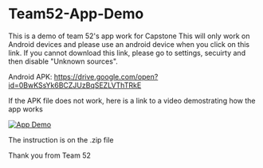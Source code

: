 # Team52-App-Demo
This is a demo of team 52's app work for Capstone
This will only work on Android devices and please use an android device when you click on this link. If you cannot download this link, please go to settings, secuirty and then disable "Unknown sources". 

Android APK: https://drive.google.com/open?id=0BwKSsYk6BCZJUzBqSEZLVThTRkE

If the APK file does not work, here is a link to a video demostrating how the app works

<div align="left">
  <a href="https://www.youtube.com/watch?v=Q4DnWwlT6vU"><img src="https://img.youtube.com/vi/Q4DnWwlT6vU/0.jpg" alt="App Demo"></a>
</div>

The instruction is on the .zip file 

Thank you from Team 52
